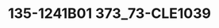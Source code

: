 ---
title: 135-1241B01 373_73-CLE1039
image: 135-1241B01 373_73-CLE1039.jpg
brand: sposo
layout: vestito
---